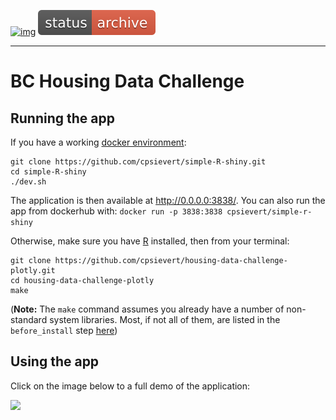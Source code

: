 [![img](https://img.shields.io/badge/Lifecycle-Retired-d45500)](https://github.com/bcgov/repomountie/blob/master/doc/lifecycle-badges.md)
[![status: archive](https://github.com/GIScience/badges/raw/master/status/archive.svg)](https://github.com/GIScience/badges#archive)

---

# BC Housing Data Challenge



## Running the app

If you have a working [docker environment](https://docs.docker.com/engine/):

```shell
git clone https://github.com/cpsievert/simple-R-shiny.git
cd simple-R-shiny
./dev.sh
```

The application is then available at <http://0.0.0.0:3838/>. You can also run the app from dockerhub with: `docker run -p 3838:3838 cpsievert/simple-r-shiny`

Otherwise, make sure you have [R](https://cran.r-project.org/) installed, then from your terminal:

```shell
git clone https://github.com/cpsievert/housing-data-challenge-plotly.git
cd housing-data-challenge-plotly
make
```

(**Note:** The `make` command assumes you already have a number of non-standard system libraries. Most, if not all of them, are listed in the `before_install` step [here](https://github.com/edzer/sfr/blob/master/.travis.yml))

## Using the app

Click on the image below to a full demo of the application:

<a href="https://vimeo.com/207379729">
  <img src="http://i.imgur.com/HSW3ruY.gif" />
</a>
